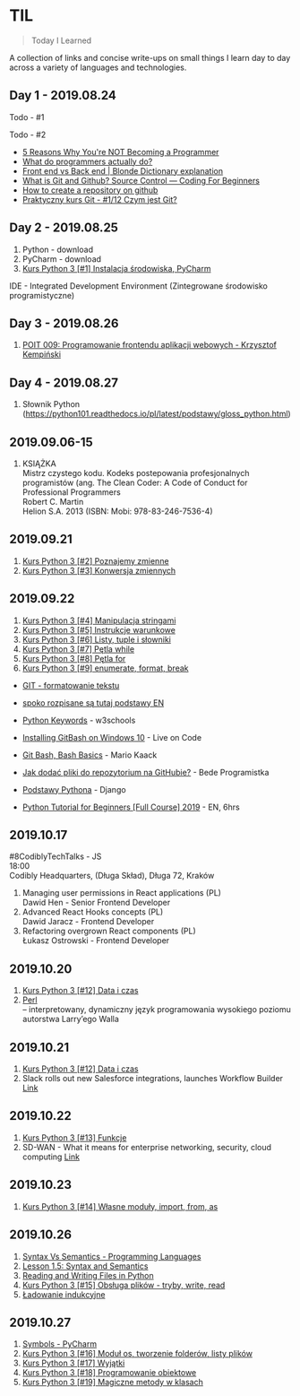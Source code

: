 # TIL
> Today I Learned

A collection of links and concise write-ups on small things I learn day to day across a variety of languages and technologies.

## Day 1 - 2019.08.24

Todo - #1

Todo - #2

- [5 Reasons Why You're NOT Becoming a Programmer](https://www.youtube.com/watch?v=HJtNUW6kk1E)
- [What do programmers actually do?](https://www.youtube.com/watch?v=FVdQETvHBoE) 
- [Front end vs Back end | Blonde Dictionary explanation](https://www.youtube.com/watch?v=NlpK0-TLrjw)
- [What is Git and Github? Source Control — Coding For Beginners](https://www.youtube.com/watch?v=3bchX_7ANQc)
- [How to create a repository on github](https://help.github.com/en/articles/create-a-repo)
- [Praktyczny kurs Git - #1/12 Czym jest Git?](https://www.youtube.com/watch?v=D6EI7EbEN4Q&t=19s)


## Day 2 - 2019.08.25
1. Python - download
2. PyCharm - download
3. [Kurs Python 3 [#1] Instalacja środowiska, PyCharm](https://www.youtube.com/watch?v=NN5Pht2FRWs)

IDE - Integrated Development Environment (Zintegrowane środowisko programistyczne)


## Day 3 - 2019.08.26
1. [POIT 009: Programowanie frontendu aplikacji webowych - Krzysztof Kempiński](https://www.youtube.com/watch?v=vtn7UhAJrDU)


## Day 4 - 2019.08.27
1. Słownik Python (https://python101.readthedocs.io/pl/latest/podstawy/gloss_python.html)

## 2019.09.06-15
1. KSIĄŻKA  
   Mistrz czystego kodu. Kodeks postepowania profesjonalnych programistów (ang. The Clean Coder: A Code of Conduct for Professional Programmers  
   Robert C. Martin  
   Helion S.A. 2013 (ISBN: Mobi: 978-83-246-7536-4)  

## 2019.09.21
1. [Kurs Python 3 [#2] Poznajemy zmienne](https://www.youtube.com/watch?v=lFwUtAUfCG8&list=PLdBHMlEKo8UcOaykMssI1_X6ui0tzTNoH&index=2)
2. [Kurs Python 3 [#3] Konwersja zmiennych](https://www.youtube.com/watch?v=OhYjlH2LCas&list=PLdBHMlEKo8UcOaykMssI1_X6ui0tzTNoH&index=3)

## 2019.09.22
1. [Kurs Python 3 [#4] Manipulacja stringami](https://www.youtube.com/watch?v=LKkbjmuNJVU&list=PLdBHMlEKo8UcOaykMssI1_X6ui0tzTNoH&index=4)
2. [Kurs Python 3 [#5] Instrukcje warunkowe](https://www.youtube.com/watch?v=pHZlmBN1YaE&list=PLdBHMlEKo8UcOaykMssI1_X6ui0tzTNoH&index=5)
3. [Kurs Python 3 [#6] Listy, tuple i słowniki](https://www.youtube.com/watch?v=AEnCpGdhsaY&list=PLdBHMlEKo8UcOaykMssI1_X6ui0tzTNoH&index=6)
4. [Kurs Python 3 [#7] Pętla while](https://www.youtube.com/watch?v=LDE3nkST3vQ&list=PLdBHMlEKo8UcOaykMssI1_X6ui0tzTNoH&index=7)
5. [Kurs Python 3 [#8] Pętla for](https://www.youtube.com/watch?v=QYnArPazjew&list=PLdBHMlEKo8UcOaykMssI1_X6ui0tzTNoH&index=8)
6. [Kurs Python 3 [#9] enumerate, format, break](https://www.youtube.com/watch?v=zvevvLSNQ20&list=PLdBHMlEKo8UcOaykMssI1_X6ui0tzTNoH&index=9)



- [GIT - formatowanie tekstu](https://github.com/zozlak/MLAK/wiki/1.5.1-Formatowanie-tekstu)
- [spoko rozpisane są tutaj podstawy EN](https://www.programiz.com/python-programming)






- [Python Keywords](https://www.w3schools.com/python/python_ref_keywords.asp) - w3schools
- [Installing GitBash on Windows 10](https://liveoncode.com/installing-gitbash-on-windows-10/) - Live on Code
- [Git Bash, Bash Basics](https://www.youtube.com/watch?v=oQc-2gsjgDg) - Mario Kaack
- [Jak dodać pliki do repozytorium na GitHubie?](https://www.youtube.com/watch?v=RFihMCC4f_s) - Bede Programistka
- [Podstawy Pythona](https://tutorial.djangogirls.org/pl/python_introduction/) - Django
- [Python Tutorial for Beginners [Full Course] 2019](https://www.youtube.com/watch?v=_uQrJ0TkZlc&t=1438s) - EN, 6hrs


## 2019.10.17  
#8CodiblyTechTalks - JS  
18:00  
Codibly Headquarters, (Długa Skład), Długa 72, Kraków  
1. Managing user permissions in React applications (PL)  
    Dawid Hen - Senior Frontend Developer  
2. Advanced React Hooks concepts (PL)  
    Dawid Jaracz - Frontend Developer  
3. Refactoring overgrown React components (PL)  
    Łukasz Ostrowski - Frontend Developer  
    
## 2019.10.20
1. [Kurs Python 3 [#12] Data i czas](https://www.youtube.com/watch?v=s7R5KThCbGo)  
2. [Perl](https://pl.wikipedia.org/wiki/Perl)  
– interpretowany, dynamiczny język programowania wysokiego poziomu autorstwa Larry’ego Walla

## 2019.10.21
1. [Kurs Python 3 [#12] Data i czas](https://www.youtube.com/watch?v=s7R5KThCbGo)  
2. Slack rolls out new Salesforce integrations, launches Workflow Builder [Link](https://www.itworld.com/article/3446881/slack-rolls-out-new-salesforce-integrations-launches-workflow-builder.html)

## 2019.10.22
1. [Kurs Python 3 [#13] Funkcje](https://www.youtube.com/watch?v=ybRVhUtdHs8&list=PLdBHMlEKo8UcOaykMssI1_X6ui0tzTNoH&index=13)
2. SD-WAN - What it means for enterprise networking, security, cloud computing [Link](https://www.networkworld.com/article/3031279/sd-wan-what-it-is-and-why-you-ll-use-it-one-day.html)

## 2019.10.23
1. [Kurs Python 3 [#14] Własne moduły, import, from, as](https://www.youtube.com/watch?v=EFIX33Mjzpg&list=PLdBHMlEKo8UcOaykMssI1_X6ui0tzTNoH&index=14)

## 2019.10.26
1. [Syntax Vs Semantics - Programming Languages](https://www.youtube.com/watch?v=vP-mn62EF0o)
2. [Lesson 1.5: Syntax and Semantics](https://www.youtube.com/watch?v=Aco4yDvse0I)
3. [Reading and Writing Files in Python](https://docs.python.org/3/tutorial/inputoutput.html)
4. [Kurs Python 3 [#15] Obsługa plików - tryby, write, read](https://www.youtube.com/watch?v=fwMyIL6LRA8&list=PLdBHMlEKo8UcOaykMssI1_X6ui0tzTNoH&index=15)
5. [Ładowanie indukcyjne](https://www.komputronik.pl/informacje/ladowanie-indukcyjne-smartfona-bezprzewodowe/)

## 2019.10.27
1. [Symbols - PyCharm](https://www.jetbrains.com/help/pycharm/symbols.html)
2. [Kurs Python 3 [#16] Moduł os, tworzenie folderów, listy plików](https://www.youtube.com/watch?v=_c-ESIceGHg&list=PLdBHMlEKo8UcOaykMssI1_X6ui0tzTNoH&index=16)
3. [Kurs Python 3 [#17] Wyjątki](https://www.youtube.com/watch?v=Aek_2oxBGhU&list=PLdBHMlEKo8UcOaykMssI1_X6ui0tzTNoH&index=17)
4. [Kurs Python 3 [#18] Programowanie obiektowe](https://www.youtube.com/watch?v=XHWi2f9KziU&list=PLdBHMlEKo8UcOaykMssI1_X6ui0tzTNoH&index=18)
5. [Kurs Python 3 [#19] Magiczne metody w klasach](https://www.youtube.com/watch?v=U80-XkPne-8&list=PLdBHMlEKo8UcOaykMssI1_X6ui0tzTNoH&index=19)
